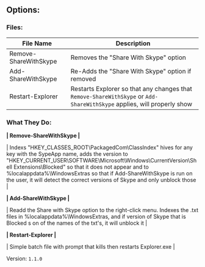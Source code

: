 ## Options:

### Files:

| File Name | Description |
| - | - |
| Remove-ShareWithSkype | Removes the "Share With Skype" option |
| Add-ShareWithSkype |Re-Adds the "Share With Skype" option if removed |
| Restart-Explorer | Restarts Explorer so that any changes that `Remove-ShareWithSkype` or `Add-ShareWithSkype` applies, will properly show |

### What They Do:

__| Remove-ShareWithSkype |__

| Indexs "HKEY_CLASSES_ROOT\PackagedCom\ClassIndex" hives for any key with the SypeApp name, adds the version to "HKEY_CURRENT_USER\SOFTWARE\Microsoft\Windows\CurrentVersion\Shell Extensions\Blocked" so that it does not appear and to %localappdata%\WindowsExtras so that if Add-ShareWithSkype is run on the user, it will detect the correct versions of Skype and only unblock those |

__| Add-ShareWithSkype |__ 

| Readd the Share with Skype option to the right-click menu. Indexes the .txt files in %localappdata%\WindowsExtras, and if version of Skype that is Blocked s on of the names of the txt's, it will unblock it |

__| Restart-Explorer |__

| Simple batch file with prompt that kills then restarts Explorer.exe |

Version: `1.1.0`

